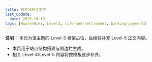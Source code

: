 ```yaml
---
title: 开户流程与文件
last_update:
  date: 2025-10-10
tags: [HuarenWiki, Level3, life-and-settlement, banking-payment]
---
```

**说明：** 本页为该主题的 Level-3 骨架占位，后续将补充 Level-5 正文内容。

- 本页用于站点结构搭建与侧边栏生成。
- 相关 Level-4/Level-5 内容将按模板逐步补齐。
